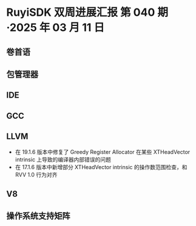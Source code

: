 # RuyiSDK 双周进展汇报  第 040 期·2025 年 03 月 11 日

## 卷首语

## 包管理器

## IDE

## GCC

## LLVM

- 在 19.1.6 版本中修复了 Greedy Register Allocator 在某些 XTHeadVector intrinsic 上导致的编译器内部错误的问题
- 在 17.1.6 版本中新增部分 XTHeadVector intrinsic 的操作数范围检查，和 RVV 1.0 行为对齐

## V8

## 操作系统支持矩阵

